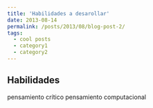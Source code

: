 ```yaml
---
title: 'Habilidades a desarollar'
date: 2013-08-14
permalink: /posts/2013/08/blog-post-2/
tags:
  - cool posts
  - category1
  - category2
---
```




Habilidades
------

pensamiento crítico
pensamiento computacional 
